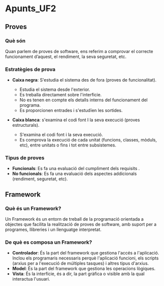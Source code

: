 # Apunts_UF2

## Proves

### Què són
Quan parlem de proves de software, ens referim a comprovar el correcte funcionament d’aquest, el rendiment, la seva seguretat, etc.

### Estratègies de prova
  - **Caixa negra**: S'estudia el sistema des de fora (proves de funcionalitat).
    - Estudia el sistema desde l'exterior.
    - Es treballa directament sobre l'interficie.
    - No es tenen en compte els detalls interns del funcionament del programa.
    - Es proporcionen entrades i s'estudïen les sortides.
    
  - **Caixa blanca**: s'examina el codi font I la seva execució (proves estructurals).
    - S'examina el codi font i la seva execució.
    - Es comprova la execució de cada unitat (funcions, classes, mòduls, etc), entre unitats o fins i tot entre subsistemes.

### Tipus de proves
  - **Funcionals**: Es fa una evaluació del cumpliment dels requisits   .
  - **No funcionals**: Es fa una evaluació dels aspectes addicionals (rendiment, seguretat, etc).

## Framework

### Què és un Framework?
Un Framework és un entorn de treball de la programació orientada a objectes que facilita la realització de proves de software, amb suport per a programes, llibreries i un llenguatge interpretat.

### De què es composa un Framework?
  - **Controlador**: És la part del framework que gestiona l'accés a l'aplicació. Inclou els programaris necessaris perquè l'aplicació funcioni, els scripts (arxius per a l'execució de múltiples tasques) i altres tipus d'arxius.
  - **Model**: És la part del framework que gestiona les operacions lògiques.
  - **Vista**: És la interfície, és a dir, la part gràfica o visible amb la qual interactua l'usuari.

